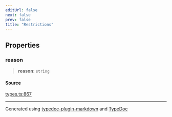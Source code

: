 ```yaml
---
editUrl: false
next: false
prev: false
title: "Restrictions"
---
```


## Properties

### reason

> **reason**: `string`

#### Source

[types.ts:867](https://github.com/fostertheweb/spotify-web-sdk/blob/8d95f4b/src/types.ts#L867)

***

Generated using [typedoc-plugin-markdown](https://www.npmjs.com/package/typedoc-plugin-markdown) and [TypeDoc](https://typedoc.org/)
